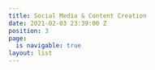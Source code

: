 ```yaml
---
title: Social Media & Content Creation
date: 2021-02-03 23:39:00 Z
position: 3
page:
  is navigable: true
layout: list
---
```


